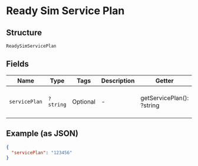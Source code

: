 
# Ready Sim Service Plan

## Structure

`ReadySimServicePlan`

## Fields

| Name | Type | Tags | Description | Getter | Setter |
|  --- | --- | --- | --- | --- | --- |
| `servicePlan` | `?string` | Optional | - | getServicePlan(): ?string | setServicePlan(?string servicePlan): void |

## Example (as JSON)

```json
{
  "servicePlan": "123456"
}
```

